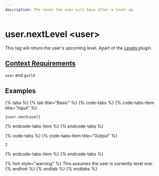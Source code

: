 ```yaml
---
description: The level the user will have after a level-up
---
```


# user.nextLevel &lt;user&gt;

This tag will return the user's upcoming level. Apart of the [Levels ](../../plugins/levels.md)plugin.

## [Context Requirements](../tags.md#context-requirements)

`user` and `guild`

## Examples

{% tabs %}
{% tab title="Basic" %}
{% code-tabs %}
{% code-tabs-item title="Input" %}
```text
{user.nextLevel}
```
{% endcode-tabs-item %}
{% endcode-tabs %}

{% code-tabs %}
{% code-tabs-item title="Output" %}
```text
2
```
{% endcode-tabs-item %}
{% endcode-tabs %}

{% hint style="warning" %}
This assumes the user is currently level one.
{% endhint %}
{% endtab %}
{% endtabs %}

